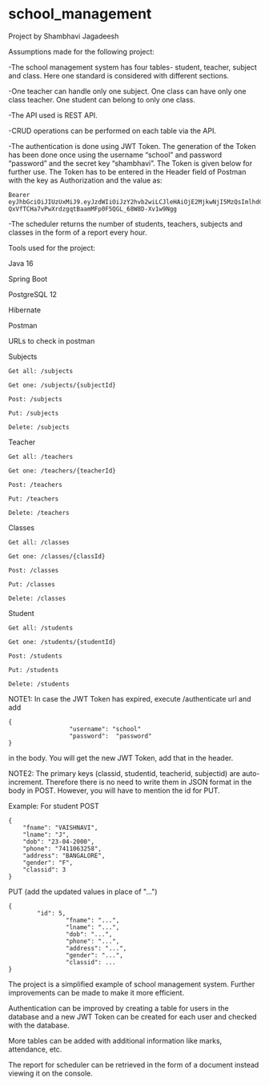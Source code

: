 # school_management

Project by Shambhavi Jagadeesh

Assumptions made for the following project:

-The school management system has four tables- student, teacher, subject and class. Here one standard is considered with different sections.

-One teacher can handle only one subject. One class can have only one class teacher. One student can belong to only one class.

-The API used is REST API.

-CRUD operations can be performed on each table via the API.

-The authentication is done using JWT Token. The generation of the Token has been done once using the username “school” and password “password” and the secret key “shambhavi”. The Token is given below for further use. The Token has to be entered in the Header field of Postman with the key as Authorization and the value as:

	Bearer eyJhbGciOiJIUzUxMiJ9.eyJzdWIiOiJzY2hvb2wiLCJleHAiOjE2MjkwNjI5MzQsImlhdCI6MTYyOTA0NDkzNH0.VwgrpFD894iEO4GMQUqTtsy7I7AmO4f4L9rUBN-QxVfTCHa7vPwXrdzgqtBaamMFp0F5QGL_68W8D-Xv1w9Ngg

-The scheduler returns the number of students, teachers, subjects and classes in the form of a report every hour.



Tools used for the project:

Java 16

Spring Boot

PostgreSQL 12

Hibernate

Postman



URLs to check in postman

Subjects
	
	Get all: /subjects
	
	Get one: /subjects/{subjectId}
	
	Post: /subjects
	
	Put: /subjects
	
	Delete: /subjects

Teacher
	
	Get all: /teachers
	
	Get one: /teachers/{teacherId}
	
	Post: /teachers
	
	Put: /teachers
	
	Delete: /teachers

Classes
	
	Get all: /classes
	
	Get one: /classes/{classId}
	
	Post: /classes
	
	Put: /classes
	
	Delete: /classes

Student
	
	Get all: /students
	
	Get one: /students/{studentId}
	
	Post: /students
	
	Put: /students
	
	Delete: /students
	


NOTE1: In case the JWT Token has expired, execute /authenticate url and add

	{
					 "username": "school"
					 "password":  "password"
	}

in the body. You will get the new JWT Token, add that in the header.



NOTE2: The primary keys (classid, studentid, teacherid, subjectid) are auto-increment. Therefore there is no need to write them in JSON format in the body in POST. However, you will have to mention the id for PUT.

Example: For student
POST

	{
		"fname": "VAISHNAVI",
		"lname": "J",
		"dob": "23-04-2000",
		"phone": "7411063258",
		"address": "BANGALORE",
		"gender": "F",
		"classid": 3
	}

PUT  (add the updated values in place of "...")

	{
			"id": 5,
					"fname": "...",
					"lname": "...",
					"dob": "...",
					"phone": "...",
					"address": "...",
					"gender": "...",
					"classid": ...
	}





The project is a simplified example of school management system. Further improvements can be made to make it more efficient.

Authentication can be improved by creating a table for users in the database and a new JWT Token can be created for each user and checked with the database.

More tables can be added with additional information like marks, attendance, etc.

The report for scheduler can be retrieved in the form of a document instead viewing it on the console.



